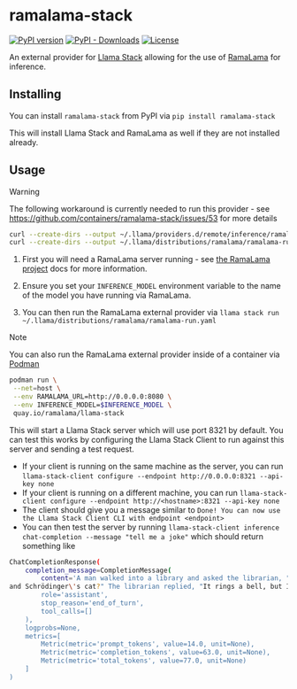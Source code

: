 # ramalama-stack

[![PyPI version](https://img.shields.io/pypi/v/ramalama_stack.svg)](https://pypi.org/project/ramalama-stack/)
[![PyPI - Downloads](https://img.shields.io/pypi/dm/ramalama-stack)](https://pypi.org/project/ramalama-stack/)
[![License](https://img.shields.io/pypi/l/ramalama_stack.svg)](https://github.com/containers/ramalama-stack/blob/main/LICENSE)

An external provider for [Llama Stack](https://github.com/meta-llama/llama-stack) allowing for the use of [RamaLama](https://ramalama.ai/) for inference.

## Installing

You can install `ramalama-stack` from PyPI via `pip install ramalama-stack`

This will install Llama Stack and RamaLama as well if they are not installed already.

## Usage

> [!WARNING]
> The following workaround is currently needed to run this provider - see https://github.com/containers/ramalama-stack/issues/53 for more details
> ```bash
> curl --create-dirs --output ~/.llama/providers.d/remote/inference/ramalama.yaml https://raw.githubusercontent.com/containers/ramalama-stack/refs/tags/v0.2.0/src/ramalama_stack/providers.d/remote/inference/ramalama.yaml
> curl --create-dirs --output ~/.llama/distributions/ramalama/ramalama-run.yaml https://raw.githubusercontent.com/containers/ramalama-stack/refs/tags/v0.2.0/src/ramalama_stack/ramalama-run.yaml
> ```

1. First you will need a RamaLama server running - see [the RamaLama project](https://github.com/containers/ramalama) docs for more information.

2. Ensure you set your `INFERENCE_MODEL` environment variable to the name of the model you have running via RamaLama.

3. You can then run the RamaLama external provider via `llama stack run ~/.llama/distributions/ramalama/ramalama-run.yaml`

> [!NOTE]
> You can also run the RamaLama external provider inside of a container via [Podman](https://podman.io/)
> ```bash
> podman run \
>  --net=host \
>  --env RAMALAMA_URL=http://0.0.0.0:8080 \
>  --env INFERENCE_MODEL=$INFERENCE_MODEL \
>  quay.io/ramalama/llama-stack
> ```

This will start a Llama Stack server which will use port 8321 by default. You can test this works by configuring the Llama Stack Client to run against this server and
sending a test request.
- If your client is running on the same machine as the server, you can run `llama-stack-client configure --endpoint http://0.0.0.0:8321 --api-key none`
- If your client is running on a different machine, you can run `llama-stack-client configure --endpoint http://<hostname>:8321 --api-key none`
- The client should give you a message similar to `Done! You can now use the Llama Stack Client CLI with endpoint <endpoint>`
- You can then test the server by running `llama-stack-client inference chat-completion --message "tell me a joke"` which should return something like

```bash
ChatCompletionResponse(
    completion_message=CompletionMessage(
        content='A man walked into a library and asked the librarian, "Do you have any books on Pavlov\'s dogs
and Schrödinger\'s cat?" The librarian replied, "It rings a bell, but I\'m not sure if it\'s here or not."',
        role='assistant',
        stop_reason='end_of_turn',
        tool_calls=[]
    ),
    logprobs=None,
    metrics=[
        Metric(metric='prompt_tokens', value=14.0, unit=None),
        Metric(metric='completion_tokens', value=63.0, unit=None),
        Metric(metric='total_tokens', value=77.0, unit=None)
    ]
)
```
